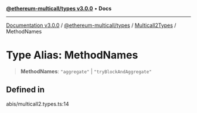 [**@ethereum-multicall/types v3.0.0**](../../../README.md) • **Docs**

***

[Documentation v3.0.0](../../../../../packages.md) / [@ethereum-multicall/types](../../../README.md) / [Multicall2Types](../README.md) / MethodNames

# Type Alias: MethodNames

> **MethodNames**: `"aggregate"` \| `"tryBlockAndAggregate"`

## Defined in

abis/multicall2.types.ts:14
